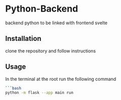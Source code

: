 # Python-Backend
backend python to be linked with frontend svelte

## Installation

clone the repository and follow instructions


## Usage

In the terminal at the root run the following command

```bash
```bash
python -m flask --app main run 
```

